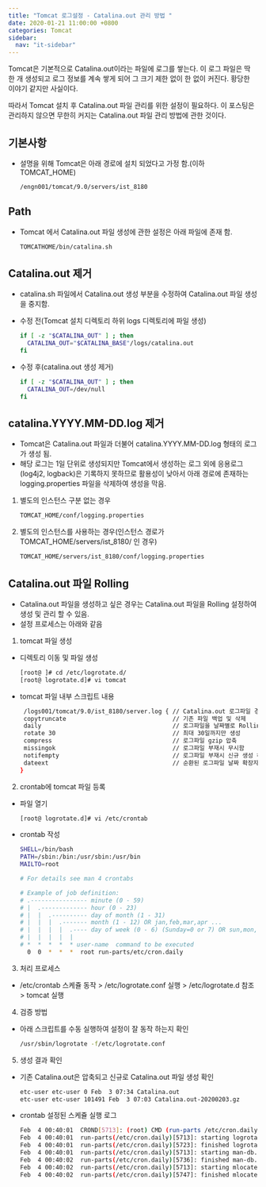 ```yaml
---
title: "Tomcat 로그설정 - Catalina.out 관리 방법 "
date: 2020-01-21 11:00:00 +0800
categories: Tomcat
sidebar:
  nav: "it-sidebar"
---
```


Tomcat은 기본적으로 Catalina.out이라는 파일에 로그를 쌓는다. 이 로그 파일은 딱 한 개 생성되고 
로그 정보를 계속 쌓게 되어 그 크기 제한 없이 한 없이 커진다. 황당한 이야기 같지만 사실이다. <p>
따라서 Tomcat 설치 후 Catalina.out 파일 관리를 위한 설정이 필요하다. 이 포스팅은 관리하지 않으면
무한히 커지는 Catalina.out 파일 관리 방법에 관한 것이다. <p>

## 기본사항
- 설명을 위해 Tomcat은 아래 경로에 설치 되었다고 가정 함.(이하 TOMCAT_HOME)

  ```sh
  /engn001/tomcat/9.0/servers/ist_8180
  ```

## Path
- Tomcat 에서 Catalina.out 파일 생성에 관한 설정은 아래 파일에 존재 함.

  ```sh
  TOMCATHOME/bin/catalina.sh
  ```

## Catalina.out 제거
- catalina.sh 파일에서 Catalina.out 생성 부분을 수정하여 Catalina.out 파일 생성을 중지함. <p>

- 수정 전(Tomcat 설치 디렉토리 하위 logs 디렉토리에 파일 생성)
    
    ```sh
    if [ -z "$CATALINA_OUT" ] ; then
      CATALINA_OUT="$CATALINA_BASE"/logs/catalina.out
    fi
    ```

- 수정 후(catalina.out 생성 제거)

    ```sh
    if [ -z "$CATALINA_OUT" ] ; then
      CATALINA_OUT=/dev/null
    fi
    ```

## catalina.YYYY.MM-DD.log 제거
- Tomcat은 Catalina.out 파일과 더불어 catalina.YYYY.MM-DD.log 형태의 로그가 생성 됨.
- 해당 로그는 1일 단위로 생성되지만 Tomcat에서 생성하는 로그 외에 응용로그(log4j2, logback)은 
기록하지 못하므로 활용성이 낮아서 아래 경로에 존재하는 logging.properties 파일을 삭제하여 생성을 막음.

1. 별도의 인스턴스 구분 없는 경우

    ```sh
    TOMCAT_HOME/conf/logging.properties
    ```

2. 별도의 인스턴스를 사용하는 경우(인스턴스 경로가 TOMCAT_HOME/servers/ist_8180/ 인 경우)
    
    ```sh
    TOMCAT_HOME/servers/ist_8180/conf/logging.properties
    ```

## Catalina.out 파일 Rolling
- Catalina.out 파일을 생성하고 싶은 경우는 Catalina.out 파일을 Rolling 설정하여 생성 및 관리 할 수 있음.
- 설정 프로세스는 아래와 같음

1. tomcat 파일 생성

- 디렉토리 이동 및 파일 생성

    ```sh
    [root@ ]# cd /etc/logrotate.d/
    [root@ logrotate.d]# vi tomcat
    ```

- tomcat 파일 내부 스크립트 내용

    ```sh
     /logs001/tomcat/9.0/ist_8180/server.log { // Catalina.out 로그파일 경로
     copytruncate                              // 기존 파일 백업 및 삭제
     daily                                     // 로그파일을 날짜별로 Rolling
     rotate 30                                 // 최대 30일까지만 생성
     compress                                  // 로그파일 gzip 압축
     missingok                                 // 로그파일 부재시 무시함
     notifempty                                // 로그파일 부재시 신규 생성 하지 않음
     dateext                                   // 순환된 로그파일 날짜 확장자
    }
    ```

2. crontab에 tomcat 파일 등록

- 파일 열기
    ```sh
    [root@ logrotate.d]# vi /etc/crontab
    ```

- crontab 작성

    ```sh
    SHELL=/bin/bash
    PATH=/sbin:/bin:/usr/sbin:/usr/bin
    MAILTO=root
    
    # For details see man 4 crontabs
    
    # Example of job definition:
    # .---------------- minute (0 - 59)
    # |  .------------- hour (0 - 23)
    # |  |  .---------- day of month (1 - 31)
    # |  |  |  .------- month (1 - 12) OR jan,feb,mar,apr ...
    # |  |  |  |  .---- day of week (0 - 6) (Sunday=0 or 7) OR sun,mon,tue,wed,thu,fri,sat
    # |  |  |  |  |
    # *  *  *  *  * user-name  command to be executed
      0  0  *  *  *  root run-parts/etc/cron.daily
    ```

3. 처리 프로세스
- /etc/crontab 스케쥴 동작 > /etc/logrotate.conf 실행 > /etc/logrotate.d 참조 > tomcat 실행

4. 검증 방법
- 아래 스크립트를 수동 실행하여 설정이 잘 동작 하는지 확인

    ```sh
    /usr/sbin/logrotate -f/etc/logrotate.conf
    ```

5. 생성 결과 확인
- 기존 Catalina.out은 압축되고 신규로 Catalina.out 파일 생성 확인

    ```sh
    etc-user etc-user 0 Feb  3 07:34 Catalina.out
    etc-user etc-user 101491 Feb  3 07:03 Catalina.out-20200203.gz
    ```

- crontab 설정된 스케쥴 실행 로그
    ```sh
    Feb  4 00:40:01  CROND[5713]: (root) CMD (run-parts /etc/cron.daily)
    Feb  4 00:40:01  run-parts(/etc/cron.daily)[5713]: starting logrotate
    Feb  4 00:40:01  run-parts(/etc/cron.daily)[5723]: finished logrotate
    Feb  4 00:40:01  run-parts(/etc/cron.daily)[5713]: starting man-db.cron
    Feb  4 00:40:02  run-parts(/etc/cron.daily)[5736]: finished man-db.cron
    Feb  4 00:40:02  run-parts(/etc/cron.daily)[5713]: starting mlocate
    Feb  4 00:40:02  run-parts(/etc/cron.daily)[5747]: finished mlocate
    ```
